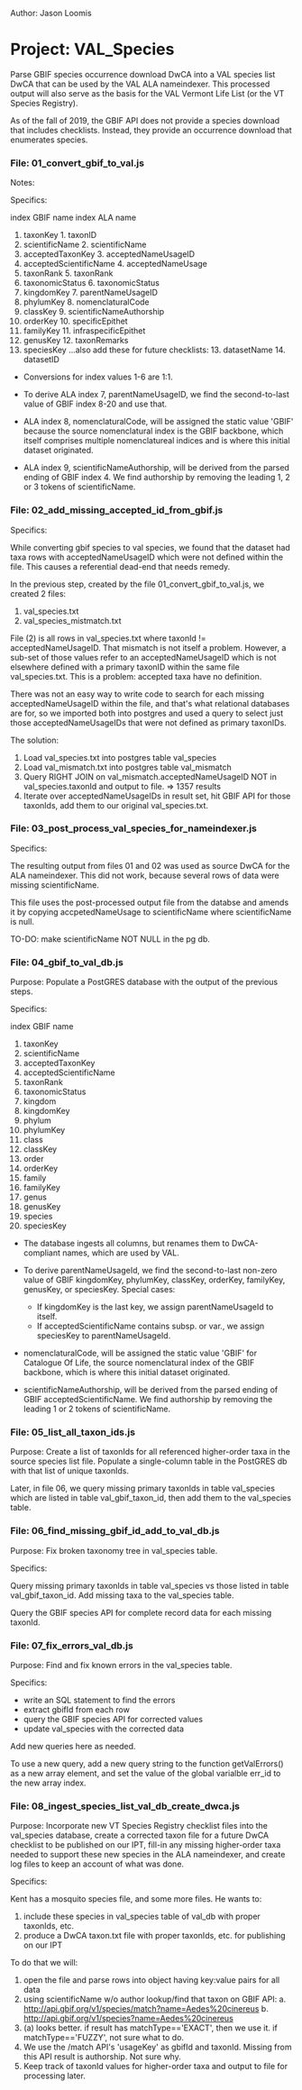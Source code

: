   Author: Jason Loomis

  # Project: VAL_Species

  Parse GBIF species occurrence download DwCA into a VAL species list DwCA that 
  can be used by the VAL ALA nameindexer. This processed output will also serve
  as the basis for the VAL Vermont Life List (or the VT Species Registry).

  As of the fall of 2019, the GBIF API does not provide a species download that
  includes checklists. Instead, they provide an occurrence download that
  enumerates species.

  ### File: 01_convert_gbif_to_val.js

  Notes:

  Specifics:

  index GBIF name              index	ALA name
  1.  taxonKey                  1.	taxonID
  2.  scientificName            2.	scientificName
  3.  acceptedTaxonKey          3.	acceptedNameUsageID
  4.  acceptedScientificName    4.	acceptedNameUsage
  5.  taxonRank                 5.	taxonRank
  6.  taxonomicStatus           6.	taxonomicStatus
  8.  kingdomKey	            7.	parentNameUsageID
  10. phylumKey                 8.	nomenclaturalCode
  12. classKey                  9.	scientificNameAuthorship
  14. orderKey                  10.	specificEpithet
  16. familyKey                 11.	infraspecificEpithet
  18. genusKey                  12.	taxonRemarks
  20. speciesKey
                              ...also add these for future checklists:
                              13.  datasetName
                              14.  datasetID

  - Conversions for index values 1-6 are 1:1.

  - To derive ALA index 7, parentNameUsageID, we find the second-to-last value of
  GBIF index 8-20 and use that.

  - ALA index 8, nomenclaturalCode, will be assigned the static value 'GBIF'
  because the source nomenclatural index is the GBIF backbone, which itself
  comprises multiple nomenclatureal indices and is where this initial dataset
  originated.

  - ALA index 9, scientificNameAuthorship, will be derived from the parsed ending
  of GBIF index 4. We find authorship by removing the leading 1, 2 or 3 tokens of
  scientificName.

  ### File: 02_add_missing_accepted_id_from_gbif.js

  Specifics:

  While converting gbif species to val species, we found that the dataset
  had taxa rows with acceptedNameUsageID which were not defined within the file.
  This causes a referential dead-end that needs remedy.

  In the previous step, created by the file 01_convert_gbif_to_val.js, we created
  2 files:

  1. val_species.txt
  2. val_species_mistmatch.txt

  File (2) is all rows in val_species.txt where taxonId != acceptedNameUsageID. That mismatch
  is not itself a problem. However, a sub-set of those values refer to an acceptedNameUsageID
  which is not elsewhere defined with a primary taxonID within the same file val_species.txt.
  This is a problem: accepted taxa have no definition.

  There was not an easy way to write code to search for each missing acceptedNameUsageID
  within the file, and that's what relational databases are for, so we imported both
  into postgres and used a query to select just those acceptedNameUsageIDs that were
  not defined as primary taxonIDs.

  The solution:

  1. Load val_species.txt into postgres table val_species
  2. Load val_mismatch.txt into postgres table val_mismatch
  3. Query RIGHT JOIN on val_mismatch.acceptedNameUsageID NOT in
  val_species.taxonId and output to file. => 1357 results
  4. Iterate over acceptedNameUsageIDs in result set, hit GBIF API for those
  taxonIds, add them to our original val_species.txt.

  ### File: 03_post_process_val_species_for_nameindexer.js

  Specifics:

  The resulting output from files 01 and 02 was used as source DwCA for the ALA
  nameindexer. This did not work, because several rows of data were missing
  scientificName.

  This file uses the post-processed output file from the databse and amends it
  by copying accpetedNameUsage to scientificName where scientificName is null.

  TO-DO: make scientificName NOT NULL in the pg db.

  ### File: 04_gbif_to_val_db.js

  Purpose: Populate a PostGRES database with the output of the previous steps.

  Specifics:

  index GBIF name
  1.  taxonKey
  2.  scientificName
  3.  acceptedTaxonKey
  4.  acceptedScientificName
  5.  taxonRank
  6.  taxonomicStatus
  7.  kingdom
  8.  kingdomKey
  9.  phylum
  10. phylumKey
  11. class
  12. classKey
  13. order
  14. orderKey
  15. family
  16. familyKey
  17. genus
  18. genusKey
  19. species
  20. speciesKey

  - The database ingests all columns, but renames them to DwCA-compliant names,
  which are used by VAL.

  - To derive parentNameUsageId, we find the second-to-last non-zero value of
  GBIF kingdomKey, phylumKey, classKey, orderKey, familyKey, genusKey, or
  speciesKey. Special cases:

      - If kingdomKey is the last key, we assign parentNameUsageId to itself.
      - If acceptedScientificName contains subsp. or var., we assign speciesKey
      to parentNameUsageId.

  - nomenclaturalCode, will be assigned the static value 'GBIF' for
  Catalogue Of Life, the source nomenclatural index of the GBIF backbone, which
  is where this initial dataset originated.

  - scientificNameAuthorship, will be derived from the parsed ending of GBIF
  acceptedScientificName. We find authorship by removing the leading 1 or 2
  tokens of scientificName.

  ### File: 05_list_all_taxon_ids.js

  Purpose: Create a list of taxonIds for all referenced higher-order taxa in the
  source species list file. Populate a single-column table in the PostGRES db
  with that list of unique taxonIds.

  Later, in file 06, we query missing primary taxonIds in table val_species which
  are listed in table val_gbif_taxon_id, then add them to the val_species table.

  ### File: 06_find_missing_gbif_id_add_to_val_db.js

  Purpose: Fix broken taxonomy tree in val_species table.

  Specifics:

  Query missing primary taxonIds in table val_species vs those listed
  in table val_gbif_taxon_id. Add missing taxa to the val_species table.

  Query the GBIF species API for complete record data for each missing taxonId.

  ### File: 07_fix_errors_val_db.js

  Purpose: Find and fix known errors in the val_species table.

  Specifics:

  - write an SQL statement to find the errors
  - extract gbifId from each row
  - query the GBIF species API for corrected values
  - update val_species with the corrected data

  Add new queries here as needed.

  To use a new query, add a new query string to the function getValErrors() as a
  new array element, and set the value of the global varialble err_id to the new
  array index.

  ### File: 08_ingest_species_list_val_db_create_dwca.js

  Purpose: Incorporate new VT Species Registry checklist files into the val_species
  database, create a corrected taxon file for a future DwCA checklist to be
  published on our IPT, fill-in any missing higher-order taxa needed to support
  these new species in the ALA nameindexer, and create log files to keep an
  account of what was done.

  Specifics:

  Kent has a mosquito species file, and some more files. He wants to:

  1. include these species in val_species table of val_db with proper taxonIds, etc.
  2. produce a DwCA taxon.txt file with proper taxonIds, etc. for publishing on our IPT

  To do that we will:

  1. open the file and parse rows into object having key:value pairs for all data
  2. using scientificName w/o author lookup/find that taxon on GBIF API:
    a. http://api.gbif.org/v1/species/match?name=Aedes%20cinereus
    b. http://api.gbif.org/v1/species?name=Aedes%20cinereus
  3. (a) looks better. if result has matchType=='EXACT', then we use it. if matchType=='FUZZY',
  not sure what to do.
  4. We use the /match API's 'usageKey' as gbifId and taxonId. Missing from this API result is authorship. Not sure why.
  5. Keep track of taxonId values for higher-order taxa and output to file for processing later.
